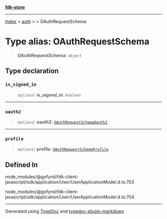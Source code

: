 [**fdk-store**](../../../README.md)
***

[Index](../../../API.md) > [auth](../../README.md) > [<internal>](../README.md) > OAuthRequestSchema

# Type alias: OAuthRequestSchema

> **OAuthRequestSchema**: `object`

## Type declaration

### `is_signed_in`

> `optional` **is\_signed\_in**: `boolean`

***

### `oauth2`

> `optional` **oauth2**: [`OAuthRequestSchemaOauth2`](type-alias.OAuthRequestSchemaOauth2.md)

***

### `profile`

> `optional` **profile**: [`OAuthRequestSchemaProfile`](type-alias.OAuthRequestSchemaProfile.md)

## Defined In

node\_modules/@gofynd/fdk-client-javascript/sdk/application/User/UserApplicationModel.d.ts:703

node\_modules/@gofynd/fdk-client-javascript/sdk/application/User/UserApplicationModel.d.ts:704

***
Generated using [TypeDoc](https://typedoc.org/) and [typedoc-plugin-markdown](https://www.npmjs.com/package/typedoc-plugin-markdown)
